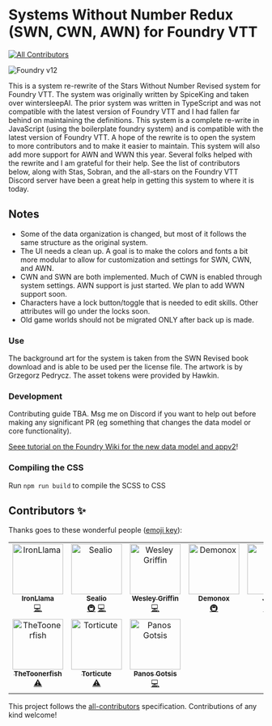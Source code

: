 # Systems Without Number Redux (SWN, CWN, AWN) for Foundry VTT
<!-- ALL-CONTRIBUTORS-BADGE:START - Do not remove or modify this section -->
[![All Contributors](https://img.shields.io/badge/all_contributors-10-orange.svg?style=flat-square)](#contributors-)
<!-- ALL-CONTRIBUTORS-BADGE:END -->

![Foundry v12](https://img.shields.io/badge/foundry-v12-green)

This is a system re-rewrite of the Stars Without Number Revised system for Foundry VTT.  The system was originally written by SpiceKing and taken over wintersleepAI. The prior system was written in TypeScript and was not compatible with the latest version of Foundry VTT and I had fallen far behind on maintaining the definitions. This system is a complete re-write in JavaScript (using the boilerplate foundry system) and is compatible with the latest version of Foundry VTT.  A hope of the rewrite is to open the system to more contributors and to make it easier to maintain. This system will also add more support for AWN and WWN this year. Several folks helped with the rewrite and I am grateful for their help. See the list of contributors below, along with Stas, Sobran, and the all-stars on the Foundry VTT Discord server have been a great help in getting this system to where it is today.

## Notes 

 - Some of the data organization is changed, but most of it follows the same structure as the original system.
 - The UI needs a clean up. A goal is to make the colors and fonts a bit more modular to allow for customization and settings for SWN, CWN, and AWN.
  - CWN and SWN are both implemented. Much of CWN is enabled through system settings. AWN support is just started. We plan to add WWN support soon.
  - Characters have a lock button/toggle that is needed to edit skills. Other attributes will go under the locks soon. 
  - Old game worlds should not be migrated ONLY after back up is made.

### Use 
The background art for the system is taken from the SWN Revised book download and is able to be used per the license file. 
The artwork is by Grzegorz Pedrycz. The asset tokens were provided by Hawkin.

### Development 

Contributing guide TBA. Msg me on Discord if you want to help out before making any significant PR (eg something that changes the data model or core functionality). 

[Seee tutorial on the Foundry Wiki for the new data model and appv2](https://foundryvtt.wiki/en/development/guides/SD-tutorial)!


### Compiling the CSS
Run `npm run build` to compile the SCSS to CSS 


## Contributors ✨

Thanks goes to these wonderful people ([emoji key](https://allcontributors.org/docs/en/emoji-key)):

<!-- ALL-CONTRIBUTORS-LIST:START - Do not remove or modify this section -->
<!-- prettier-ignore-start -->
<!-- markdownlint-disable -->
<table>
  <tbody>
    <tr>
      <td align="center" valign="top" width="14.28%"><a href="https://github.com/CyborgYeti"><img src="https://avatars.githubusercontent.com/u/4867637?v=4?s=100" width="100px;" alt="IronLlama"/><br /><sub><b>IronLlama</b></sub></a><br /><a href="https://github.com/wintersleepAI/swnr/commits?author=CyborgYeti" title="Code">💻</a></td>
      <td align="center" valign="top" width="14.28%"><a href="https://github.com/Sealio956"><img src="https://avatars.githubusercontent.com/u/44585912?v=4?s=100" width="100px;" alt="Sealio"/><br /><sub><b>Sealio</b></sub></a><br /><a href="#infra-Sealio956" title="Infrastructure (Hosting, Build-Tools, etc)">🚇</a> <a href="https://github.com/wintersleepAI/swnr/commits?author=Sealio956" title="Code">💻</a></td>
      <td align="center" valign="top" width="14.28%"><a href="https://github.com/wesleygriffin"><img src="https://avatars.githubusercontent.com/u/6266349?v=4?s=100" width="100px;" alt="Wesley Griffin"/><br /><sub><b>Wesley Griffin</b></sub></a><br /><a href="https://github.com/wintersleepAI/swnr/commits?author=wesleygriffin" title="Code">💻</a></td>
      <td align="center" valign="top" width="14.28%"><a href="https://github.com/Demonox"><img src="https://avatars.githubusercontent.com/u/189772363?v=4?s=100" width="100px;" alt="Demonox"/><br /><sub><b>Demonox</b></sub></a><br /><a href="#infra-Demonox" title="Infrastructure (Hosting, Build-Tools, etc)">🚇</a></td>
      <td align="center" valign="top" width="14.28%"><a href="https://github.com/binary-idiot"><img src="https://avatars.githubusercontent.com/u/13305186?v=4?s=100" width="100px;" alt="Jonah"/><br /><sub><b>Jonah</b></sub></a><br /><a href="#infra-binary-idiot" title="Infrastructure (Hosting, Build-Tools, etc)">🚇</a> <a href="https://github.com/wintersleepAI/swnr/commits?author=binary-idiot" title="Code">💻</a></td>
      <td align="center" valign="top" width="14.28%"><a href="https://github.com/wintersleepAI"><img src="https://avatars.githubusercontent.com/u/88955427?v=4?s=100" width="100px;" alt="wintersleepAI"/><br /><sub><b>wintersleepAI</b></sub></a><br /><a href="#infra-wintersleepAI" title="Infrastructure (Hosting, Build-Tools, etc)">🚇</a> <a href="https://github.com/wintersleepAI/swnr/commits?author=wintersleepAI" title="Tests">⚠️</a> <a href="https://github.com/wintersleepAI/swnr/commits?author=wintersleepAI" title="Code">💻</a></td>
      <td align="center" valign="top" width="14.28%"><a href="https://github.com/badgkat"><img src="https://avatars.githubusercontent.com/u/109937927?v=4?s=100" width="100px;" alt="badgkat"/><br /><sub><b>badgkat</b></sub></a><br /><a href="https://github.com/wintersleepAI/swnr/commits?author=badgkat" title="Tests">⚠️</a> <a href="https://github.com/wintersleepAI/swnr/commits?author=badgkat" title="Code">💻</a></td>
    </tr>
    <tr>
      <td align="center" valign="top" width="14.28%"><a href="https://github.com/TheToonerfish"><img src="https://avatars.githubusercontent.com/u/120363141?v=4?s=100" width="100px;" alt="TheToonerfish"/><br /><sub><b>TheToonerfish</b></sub></a><br /><a href="https://github.com/wintersleepAI/swnr/commits?author=TheToonerfish" title="Tests">⚠️</a></td>
      <td align="center" valign="top" width="14.28%"><a href="https://github.com/Torticute"><img src="https://avatars.githubusercontent.com/u/30007326?v=4?s=100" width="100px;" alt="Torticute"/><br /><sub><b>Torticute</b></sub></a><br /><a href="https://github.com/wintersleepAI/swnr/commits?author=Torticute" title="Tests">⚠️</a></td>
      <td align="center" valign="top" width="14.28%"><a href="https://github.com/pgotsis"><img src="https://avatars.githubusercontent.com/u/7128789?v=4?s=100" width="100px;" alt="Panos Gotsis"/><br /><sub><b>Panos Gotsis</b></sub></a><br /><a href="https://github.com/wintersleepAI/swnr/commits?author=pgotsis" title="Code">💻</a></td>
    </tr>
  </tbody>
</table>

<!-- markdownlint-restore -->
<!-- prettier-ignore-end -->

<!-- ALL-CONTRIBUTORS-LIST:END -->

This project follows the [all-contributors](https://github.com/all-contributors/all-contributors) specification. Contributions of any kind welcome!
